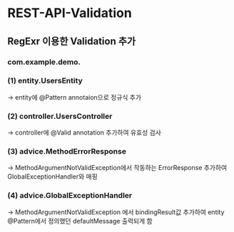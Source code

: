 # REST-API-Validation

## RegExr 이용한 Validation 추가


### com.example.demo.

### (1) entity.UsersEntity
  -> entity에 @Pattern annotaion으로 정규식 추가

### (2) controller.UsersController
  -> controller에 @Valid annotation 추가하여 유효성 검사

### (3) advice.MethodErrorResponse
  -> MethodArgumentNotValidException에서 작동하는 ErrorResponse 추가하여 GlobalExceptionHandler와 매핑

### (4) advice.GlobalExceptionHandler
  -> MethodArgumentNotValidException 에서 bindingResult값 추가하여 entity @Pattern에서 정의했던 defaultMessage 출력되게 함
